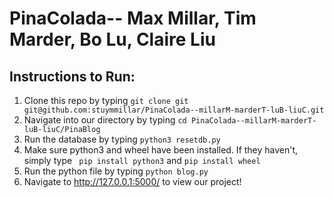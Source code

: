# PinaColada-- Max Millar, Tim Marder, Bo Lu, Claire Liu 
## Instructions to Run:

1. Clone this repo by typing ``` git clone git git@github.com:stuymmillar/PinaColada--millarM-marderT-luB-liuC.git ```
2. Navigate into our directory by typing ``` cd PinaColada--millarM-marderT-luB-liuC/PinaBlog ```
3. Run the database by typing ```python3 resetdb.py```
4. Make sure python3 and wheel have been installed. If they haven't, simply type ``` pip install python3``` and ```pip install wheel```
5. Run the python file by typing ```python blog.py```
6. Navigate to http://127.0.0.1:5000/ to view our project!


